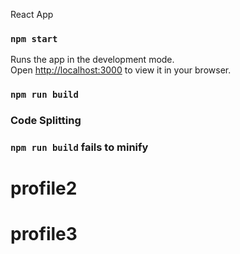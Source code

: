  React App

### `npm start`

Runs the app in the development mode.\
Open [http://localhost:3000](http://localhost:3000) to view it in your browser.

### `npm run build`



### Code Splitting

### `npm run build` fails to minify
# profile2
# profile3
